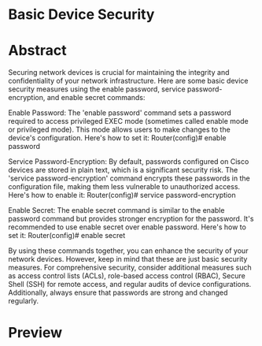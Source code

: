 
# Basic Device Security

# Abstract
Securing network devices is crucial for maintaining the integrity and confidentiality of your network infrastructure. Here are some basic device security measures using the enable password, service password-encryption, and enable secret commands:

Enable Password:
The 'enable password' command sets a password required to access privileged EXEC mode (sometimes called enable mode or privileged mode). This mode allows users to make changes to the device's configuration. Here's how to set it:
Router(config)# enable password <password>

Service Password-Encryption:
By default, passwords configured on Cisco devices are stored in plain text, which is a significant security risk. The 'service password-encryption' command encrypts these passwords in the configuration file, making them less vulnerable to unauthorized access. Here's how to enable it:
Router(config)# service password-encryption

Enable Secret:
The enable secret command is similar to the enable password command but provides stronger encryption for the password. It's recommended to use enable secret over enable password. Here's how to set it:
Router(config)# enable secret <password>

By using these commands together, you can enhance the security of your network devices. However, keep in mind that these are just basic security measures. For comprehensive security, consider additional measures such as access control lists (ACLs), role-based access control (RBAC), Secure Shell (SSH) for remote access, and regular audits of device configurations. Additionally, always ensure that passwords are strong and changed regularly.

# Preview
